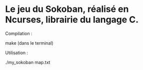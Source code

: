 # Le jeu du Sokoban, réalisé en Ncurses, librairie du langage C.

Compilation :

make (dans le terminal)

Utilisation :

./my_sokoban map.txt
